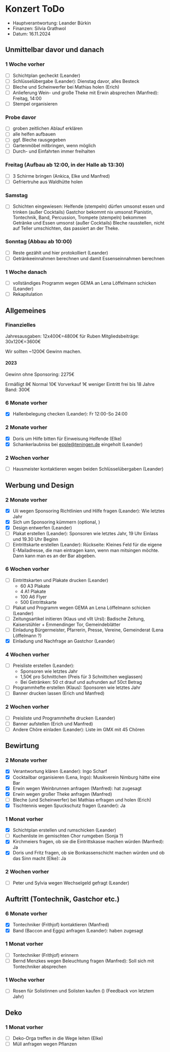 # Konzert ToDo

- Hauptverantwortung: Leander Bürkin
- Finanzen: Silvia Grathwol
- Datum: 16.11.2024

## Unmittelbar davor und danach

### 1 Woche vorher

- [ ] Schichtplan gecheckt (Leander)
- [ ] Schlüsselübergabe (Leander): Dienstag davor, alles Besteck
- [ ] Bleche und Scheinwerfer bei Mathias holen (Erich)
- [ ] Anlieferung Wein- und große Theke mit Erwin absprechen (Manfred): Freitag, 14:00
- [ ] Stempel organisieren

### Probe davor

- [ ] groben zeitlichen Ablauf erklären
- [ ] alle helfen aufbauen
- [ ] ggf. Bleche rausgegeben
- [ ] Gartenmöbel mitbringen, wenn möglich
- [ ] Durch- und Einfahrten immer freihalten

### Freitag (Aufbau ab 12:00, in der Halle ab 13:30)

- [ ] 3 Schirme bringen (Ankica, Elke und Manfred)
- [ ] Gefriertruhe aus Waldhütte holen

### Samstag

- [ ] Schichten eingewiesen:
  Helfende (stempeln) dürfen umsonst essen und trinken (außer Cocktails)
  Gastchor bekommt nix umsonst
  Pianistin, Tontechnik, Band, Percussion, Trompete (stempeln) bekommen Getränke und Essen umsonst (außer Cocktails)
  Bleche rausstellen, nicht auf Teller umschichten, das passiert an der Theke.

### Sonntag (Abbau ab 10:00)

- [ ] Reste gezählt und hier protokolliert (Leander)
- [ ] Getränkeeinnahmen berechnen und damit Essenseinnahmen berechnen

### 1 Woche danach

- [ ] vollständiges Programm wegen GEMA an Lena Löffelmann schicken (Leander)
- [ ] Rekapitulation

## Allgemeines

### Finanzielles

Jahresausgaben: 12x400€=4800€ für Ruben
Mitgliedsbeiträge: 30x120€=3600€

Wir sollten ~1200€ Gewinn machen.

#### 2023

Gewinn ohne Sponsoring: 2275€

Ermäßigt 8€
Normal 10€
Vorverkauf 1€ weniger
Eintritt frei bis 18 Jahre
Band: 300€

### 6 Monate vorher

- [X] Hallenbelegung checken (Leander): Fr 12:00-So 24:00

### 2 Monate vorher

- [X] Doris um Hilfe bitten für Einweisung Helfende (Elke)
- [X] Schankerlaubniss bei <epple@teningen.de> eingeholt (Leander)

### 2 Wochen vorher

- [ ] Hausmeister kontaktieren wegen beiden Schlüsselübergaben (Leander)

## Werbung und Design

### 2 Monate vorher

- [X] Uli wegen Sponsoring Richtlinien und Hilfe fragen (Leander): Wie letztes Jahr
- [X] Sich um Sponsoring kümmern (optional, )
- [X] Design entwerfen (Leander)
- [ ] Plakat erstellen (Leander): Sponsoren wie letztes Jahr, 19 Uhr Einlass und 19.30 Uhr Beginn
- [ ] Eintrittskarte erstellen (Leander):
  Rückseite: Kleines Feld für die eigene E-Mailadresse, die man eintragen kann, wenn man mitsingen möchte.
  Dann kann man es an der Bar abgeben.

### 6 Wochen vorher

- [ ] Eintrittskarten und Plakate drucken (Leander)
  - 60 A3 Plakate
  - 4 A1 Plakate
  - 100 A6 Flyer
  - 500 Eintrittskarte
- [ ] Plakat und Programm wegen GEMA an Lena Löffelmann schicken (Leander)
- [ ] Zeitungsartikel initieren (Klaus und vllt Ursl):
  Badische Zeitung, Kaiserstühler + Emmendinger Tor, Gemeindeblätter
- [ ] Einladung Bürgermeister, Pfarrerin, Presse, Vereine, Gemeinderat (Lena Löffelmann ?)
- [X] Einladung und Nachfrage an Gastchor (Leander)

### 4 Wochen vorher

- [ ] Preisliste erstellen (Leander):
  - Sponsoren wie letztes Jahr
  - 1,50€ pro Schnittchen (Preis für 3 Schnittchen weglassen)
  - Bei Getränken: 50 ct drauf und aufrunden auf 50ct Betrag
- [ ] Programmhefte erstellen (Klaus): Sponsoren wie letztes Jahr
- [ ] Banner drucken lassen (Erich und Manfred)

### 2 Wochen vorher

- [ ] Preisliste und Programmhefte drucken (Leander)
- [ ] Banner aufstellen (Erich und Manfred)
- [ ] Andere Chöre einladen (Leander): Liste im GMX mit 45 Chören

## Bewirtung

### 2 Monate vorher

- [X] Verantwortung klären (Leander): Ingo Scharf
- [X] Cocktailbar organisieren (Lena, Ingo): Musikverein Nimburg hätte eine Bar
- [X] Erwin wegen Weinbrunnen anfragen (Manfred): hat zugesagt
- [X] Erwin wegen großer Theke anfragen (Manfred)
- [ ] Bleche (und Scheinwerfer) bei Mathias erfragen und holen (Erich)
- [X] Tischtennis wegen Spuckschutz fragen (Leander): Ja

### 1 Monat vorher

- [X] Schichtplan erstellen und rumschicken (Leander)
- [ ] Kuchenliste im gemischten Chor rumgeben (Sonja ?)
- [X] Kirchmeiers fragen, ob sie die Eintrittskasse machen würden (Manfred): Ja
- [X] Doris und Fritz fragen, ob sie Bonkassenschicht machen würden und ob das Sinn macht (Elke): Ja

### 2 Wochen vorher

- [ ] Peter und Sylvia wegen Wechselgeld gefragt (Leander)

## Auftritt (Tontechnik, Gastchor etc.)

### 6 Monate vorher

- [X] Tontechniker (Frithjof) kontaktieren (Manfred)
- [X] Band (Baccon and Eggs) anfragen (Leander): haben zugesagt

### 1 Monat vorher

- [ ] Tontechniker (Frithjof) erinnern
- [ ] Bernd Menzkes wegen Beleuchtung fragen (Manfred): Soll sich mit Tontechniker absprechen

### 1 Woche vorher

- [ ] Rosen für Solistinnen und Solisten kaufen () (Feedback von letztem Jahr)

## Deko

### 1 Monat vorher

- [ ] Deko-Orga treffen in die Wege leiten (Elke)
- [ ] Müll anfragen wegen Pflanzen

